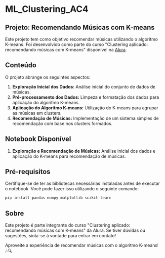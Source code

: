 # ML_Clustering_AC4

## Projeto: Recomendando Músicas com K-means

Este projeto tem como objetivo recomendar músicas utilizando o algoritmo K-means. Foi desenvolvido como parte do curso "Clustering aplicado: recomendando músicas com K-means" disponível na [Alura](https://cursos.alura.com.br/course/clustering-aplicado-recomendando-musicas-k-means).

## Conteúdo

O projeto abrange os seguintes aspectos:

1. **Exploração Inicial dos Dados:** Análise inicial do conjunto de dados de músicas.
2. **Pré-processamento dos Dados:** Limpeza e formatação dos dados para aplicação do algoritmo K-means.
3. **Aplicação do Algoritmo K-means:** Utilização do K-means para agrupar as músicas em clusters.
4. **Recomendação de Músicas:** Implementação de um sistema simples de recomendação com base nos clusters formados.

## Notebook Disponível

1. **Exploração e Recomendação de Músicas:** Análise inicial dos dados e aplicação do K-means para recomendação de músicas.

## Pré-requisitos

Certifique-se de ter as bibliotecas necessárias instaladas antes de executar o notebook. Você pode fazer isso utilizando o seguinte comando:

```bash
pip install pandas numpy matplotlib scikit-learn
```

## Sobre

Este projeto é parte integrante do curso "Clustering aplicado: recomendando músicas com K-means" da Alura. Se tiver dúvidas ou sugestões, sinta-se à vontade para entrar em contato!

Aproveite a experiência de recomendar músicas com o algoritmo K-means! 🎶🔍
